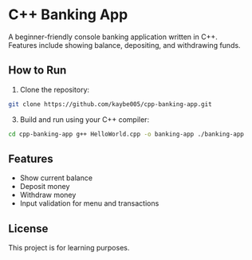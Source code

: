 # C++ Banking App

A beginner-friendly console banking application written in C++.  
Features include showing balance, depositing, and withdrawing funds.

## How to Run

1. Clone the repository:
``` bash 
git clone https://github.com/kaybe005/cpp-banking-app.git
```
3. Build and run using your C++ compiler:
``` bash
cd cpp-banking-app g++ HelloWorld.cpp -o banking-app ./banking-app
```
## Features

- Show current balance
- Deposit money
- Withdraw money
- Input validation for menu and transactions

## License

This project is for learning purposes.

